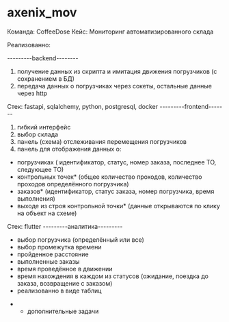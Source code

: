# axenix_mov
Команда: CoffeeDose
Кейс: Мониторинг автоматизированного склада

Реализованно:

---------backend--------
1) получение данных  из скрипта и имитация движения погрузчиков (с сохранением в БД)
2) передача данных о погрузчиках через сокеты, остальные данные через http

Стек: fastapi, sqlalchemy, python, postgresql, docker
---------frontend-------
1) гибкий интерфейс
2) выбор склада
3) панель (схема) отслеживания перемещения погрузчиков
4) панель для отображения данных о:
  - погрузчиках ( идентификатор, статус, номер заказа, последнее ТО, следующее ТО)
  - контрольных точек* (общее количество проходов, количество проходов определённого погрузчика)
  - заказов* (идентификатор, статус заказа, номер погрузчика, время выполнения)
  - выходе из строя контрольной точки*
(данные открываются по клику на объект на схеме)

Стек: flutter
---------аналитика---------
  - выбор погрузчика (определённый или все)
  - выбор промежутка времени
  - пройденное расстояние
  - выполненные заказы
  - время проведённое в движении
  - время нахождения в каждом из статусов (ожидание, поездка до заказа, возвращение с заказом)
  - реализованно в виде таблиц

* - дополнительные задачи
